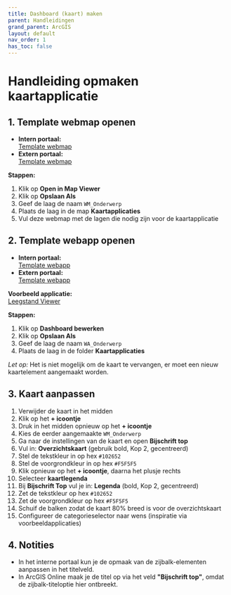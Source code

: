 ```yaml
---
title: Dashboard (kaart) maken
parent: Handleidingen
grand_parent: ArcGIS
layout: default
nav_order: 1
has_toc: false
---
```


# Handleiding opmaken kaartapplicatie

## 1. Template webmap openen

- **Intern portaal:**  
  [Template webmap](https://gis.wageningen.nl/portal/home/item.html?id=c0d1021541044bb5a9ec000ed418904d)  
- **Extern portaal:**  
  [Template webmap](https://wageningen.maps.arcgis.com/home/item.html?id=75f78d75b15c4bf5a9d1c1ef41064b1a)

**Stappen:**  
1. Klik op **Open in Map Viewer**  
2. Klik op **Opslaan Als**  
3. Geef de laag de naam `WM_Onderwerp`  
4. Plaats de laag in de map **Kaartapplicaties**  
5. Vul deze webmap met de lagen die nodig zijn voor de kaartapplicatie

## 2. Template webapp openen

- **Intern portaal:**  
  [Template webapp](https://gis.wageningen.nl/portal/home/item.html?id=0b77fdc492bf4537ad1c9863aab10c47)  
- **Extern portaal:**  
  [Template webapp](https://wageningen.maps.arcgis.com/home/item.html?id=d77c1c44d7c14b15b9e6e74f61f314c5)

**Voorbeeld applicatie:**  
[Leegstand Viewer](https://gis.wageningen.nl/portal/home/item.html?id=86e9945bb8434db5ad2785435562561b)

**Stappen:**  
1. Klik op **Dashboard bewerken**  
2. Klik op **Opslaan Als**  
3. Geef de laag de naam `WA_Onderwerp`  
4. Plaats de laag in de folder **Kaartapplicaties**

*Let op:* Het is niet mogelijk om de kaart te vervangen, er moet een nieuw kaartelement aangemaakt worden.

## 3. Kaart aanpassen

1. Verwijder de kaart in het midden  
2. Klik op het **+ icoontje**  
3. Druk in het midden opnieuw op het **+ icoontje**  
4. Kies de eerder aangemaakte `WM_Onderwerp`  
5. Ga naar de instellingen van de kaart en open **Bijschrift top**  
6. Vul in: **Overzichtskaart** (gebruik bold, Kop 2, gecentreerd)  
7. Stel de tekstkleur in op hex `#102652`  
8. Stel de voorgrondkleur in op hex `#F5F5F5`  
9. Klik opnieuw op het **+ icoontje**, daarna het plusje rechts  
10. Selecteer **kaartlegenda**  
11. Bij **Bijschrift Top** vul je in: **Legenda** (bold, Kop 2, gecentreerd)  
12. Zet de tekstkleur op hex `#102652`  
13. Zet de voorgrondkleur op hex `#F5F5F5`  
14. Schuif de balken zodat de kaart 80% breed is voor de overzichtskaart  
15. Configureer de categorieselector naar wens (inspiratie via voorbeeldapplicaties)

## 4. Notities

- In het interne portaal kun je de opmaak van de zijbalk-elementen aanpassen in het titelveld.  
- In ArcGIS Online maak je de titel op via het veld **"Bijschrift top"**, omdat de zijbalk-titeloptie hier ontbreekt.
